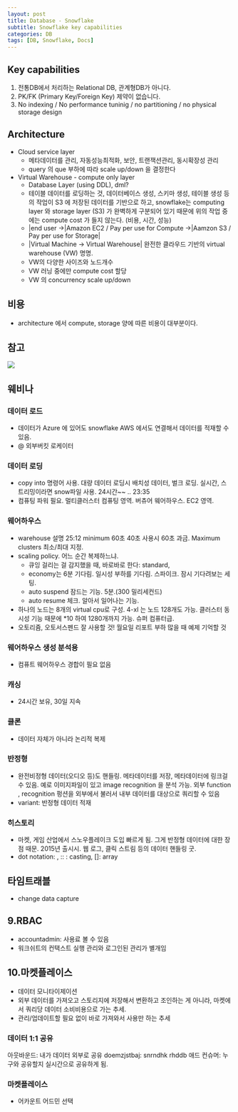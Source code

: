 ```yaml
---
layout: post
title: Database - Snowflake
subtitle: Snowflake key capabilities
categories: DB
tags: [DB, Snowflake, Docs]
---
```


## Key capabilities
1. 전통DB에서 처리하는 Relational DB, 관계형DB가 아니다.
2. PK/FK (Primary Key/Foreign Key) 제약이 없습니다.
2. No indexing / No performance tuninig / no partitioning / no physical storage design

## Architecture
- Cloud service layer
	- 메타데이터를 관리, 자동성능최적화, 보안, 트랜잭션관리, 동시확장성 관리
	- query 의 que 부하에 따라 scale up/down 을 결정한다
- Virtual Warehouse - compute only layer
	- Database Layer (using DDL), dml?
	- 테이블 데이터를 로딩하는 것, 데이터베이스 생성, 스키마 생성, 테이블 생성 등의 작업이 S3 에 저장된 데이터를 기반으로 하고, snowflake는 computing layer 와 storage layer (S3) 가 완벽하게 구분되어 있기 때문에 위의 작업 중에는 compute cost 가 들지 않는다. (비용, 시간, 성능)
	- |end user ->|Amazon EC2 / Pay per use for Compute ->|Aamzon S3 / Pay per use for Storage|
	- |Virtual Machine -> Virtual Warehouse| 완전한 클라우드 기반의 virtual warehouse (VW) 명명. 
	- VW의 다양한 사이즈와 노드개수
	- VW 러닝 중에만 compute cost 할당
	- VW 의 concurrency scale up/down 

## 비용
- architecture 에서 compute, storage 양에 따른 비용이 대부분이다.


## 참고
![](//www.youtube.com/watch?v=dxrEHqMFUWI)


## 웨비나 
### 데이터 로드 
- 데이터가 Azure 에 있어도 snowflake AWS 에서도 연결해서 데이터를 적재할 수 있음. 
- @ 외부버킷 로케이터 

### 데이터 로딩
- copy into 명령어 사용. 대량 데이터 로딩시 배치성 데이터, 벌크 로딩. 실시간, 스트리밍이라면 snow파일 사용. 24시간~~ .. 23:35 
- 컴퓨팅 파워 필요. 멀티클러스터 컴퓨팅 영역. 버츄어 웨어하우스. EC2 영역. 

### 웨어하우스
- warehouse 설명 25:12 minimum 60초 40초 사용시 60초 과금. Maximum clusters 최소/최대 지정.
- scaling policy. 어느 순간 복제하느냐. 
	- 큐잉 걸리는 걸 감지했을 때, 바로바로 한다: standard, 
	- economy는 6분 기다림. 일시성 부하를 기다림. 스파이크. 잠시 기다려보는 세팅.
	- auto suspend 잠드는 기능. 5분.(300 밀리세컨드) 
	- auto resume 체크. 알아서 일어나는 기능. 
- 하나의 노드는 8개의 virtual cpu로 구성. 4-xl 는 노드 128개도 가능. 클러스터 동시성 기능 때문에 *10 하여 1280개까지 가능. 슈퍼 컴퓨터급.
- 오토리쥼, 오토서스펜드 잘 사용할 것! 월요일 리포트 부하 많을 때 예제 기억할 것

### 웨어하우스 생성  분석용
- 컴퓨트 웨어하우스 경합이 필요 없음 

### 캐싱
- 24시간 보유, 30일 지속

### 클론 
- 데이터 자체가 아니라 논리적 복제

### 반정형 
- 완전비정형 데이터(오디오 등)도 핸들링. 메타데이터를 저장, 메타데이터에 링크걸 수 있음. 예로 이미지파일이 있고 image recognition 을 분석 가능. 외부 function , recognition 펑션을 외부에서 불러서 내부 데이터를 대상으로 쿼리할 수 있음 
- variant: 반정형 데이터 적재

### 히스토리
- 마켓, 게임 산업에서 스노우플레이크 도입 빠르게 됨. 그게 반정형 데이터에 대한 장점 때문. 2015년 출시시. 웹 로그, 클릭 스트림 등의 데이터 핸들링 굿. 
- dot notation: , :: : casting, []: array

## 타임트래블
- change data capture

## 9.RBAC 
- accountadmin: 사용료 볼 수 있음 
- 워크쉬트의 컨택스트 실행 관리와 로그인된 관리가 별개임

## 10.마켓플레이스
- 데이터 모니타이제이션
- 외부 데이터를 가져오고 스토리지에 저장해서 변환하고 조인하는 게 아니라, 마켓에서 쿼리당 데이터 소비비용으로 가는 추세. 
- 관리/업데이트할 필요 없이 바로 가져와서 사용만 하는 추세

### 데이터 1:1 공유 
아웃바운드: 내가 데이터 외부로 공유 
doemzjstbaj: snrndhk rhddb
애드 컨슈머: 누구와 공유할지 
실시간으로 공유하게 됨.

### 마켓플레이스
- 어카운트 어드민 선택 